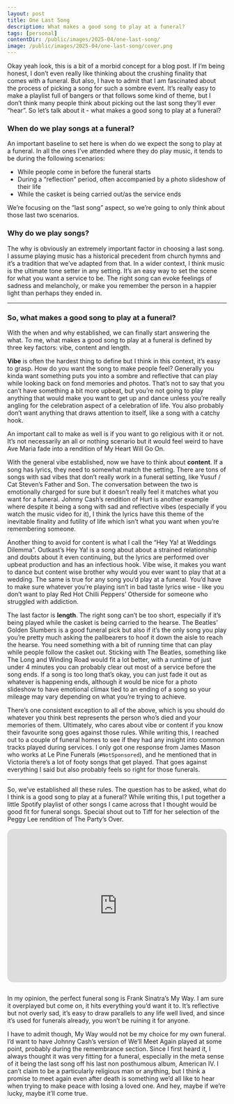 ```yaml
---
layout: post
title: One Last Song
description: What makes a good song to play at a funeral?
tags: [personal]
contentDir: /public/images/2025-04/one-last-song/
image: /public/images/2025-04/one-last-song/cover.png
---
```

Okay yeah look, this is a bit of a morbid concept for a blog post. If I’m being honest, I don’t even really like thinking about the crushing finality that comes with a funeral. But also, I have to admit that I am fascinated about the process of picking a song for such a sombre event. It’s really easy to make a playlist full of bangers or that follows some kind of theme, but I don’t think many people think about picking out the last song they’ll ever “hear”. So let’s talk about it - what makes a good song to play at a funeral?

### When do we play songs at a funeral?

An important baseline to set here is when do we expect the song to play at a funeral. In all the ones I’ve attended where they do play music, it tends to be during the following scenarios:
- While people come in before the funeral starts 
- During a “reflection” period, often accompanied by a photo slideshow of their life
- While the casket is being carried out/as the service ends

We’re focusing on the “last song” aspect, so we’re going to only think about those last two scenarios. 

### Why do we play songs?

The why is obviously an extremely important factor in choosing a last song. I assume playing music has a historical precedent from church hymns and it’s a tradition that we’ve adapted from that. In a wider context, I think music is the ultimate tone setter in any setting. It’s an easy way to set the scene for what you want a service to be. The right song can evoke feelings of sadness and melancholy, or make you remember the person in a happier light than perhaps they ended in.

<hr>

### So, what makes a good song to play at a funeral?

With the when and why established, we can finally start answering the what. To me, what makes a good song to play at a funeral is defined by three key factors: vibe, content and length. 

**Vibe** is often the hardest thing to define but I think in this context, it’s easy to grasp. How do you want the song to make people feel? Generally you kinda want something puts you into a sombre and reflective that can play while looking back on fond memories and photos. That’s not to say that you can’t have something a bit more upbeat, but you’re not going to play anything that would make you want to get up and dance unless you’re really angling for the celebration aspect of a celebration of life. You also probably don’t want anything that draws attention to itself, like a song with a catchy hook. 

An important call to make as well is if you want to go religious with it or not. It’s not necessarily an all or nothing scenario but it would feel weird to have Ave Maria fade into a rendition of My Heart Will Go On. 

With the general vibe established, now we have to think about **content**. If a song has lyrics, they need to somewhat match the setting. There are tons of songs with sad vibes that don’t really work in a funeral setting, like Yusuf / Cat Steven’s Father and Son. The conversation between the two is emotionally charged for sure but it doesn’t really feel it matches what you want for a funeral. Johnny Cash’s rendition of Hurt is another example where despite it being a song with sad and reflective vibes (especially if you watch the music video for it), I think the lyrics have this theme of the inevitable finality and futility of life which isn’t what you want when you’re remembering someone. 

Another thing to avoid for content is what I call the “Hey Ya! at Weddings Dilemma”. Outkast’s Hey Ya! is a song about about a strained relationship and doubts about it even continuing, but the lyrics are performed over upbeat production and has an infectious hook. Vibe wise, it makes you want to dance but content wise brother why would you ever want to play that at a wedding. The same is true for any song you’d play at a funeral. You’d have to make sure whatever you’re playing isn’t in bad taste lyrics wise - like you don’t want to play Red Hot Chilli Peppers’ Otherside for someone who struggled with addiction. 

The last factor is **length**. The right song can’t be too short, especially if it’s being played while the casket is being carried to the hearse. The Beatles’ Golden Slumbers is a good funeral pick but also if it’s the only song you play you’re pretty much asking the pallbearers to hoof it down the aisle to reach the hearse. You need something with a bit of running time that can play while people follow the casket out. Sticking with The Beatles, something like The Long and Winding Road would fit a lot better, with a runtime of just under 4 minutes you can probably clear out most of a service before the song ends. If a song is too long that’s okay, you can just fade it out as whatever is happening ends, although it would be nice for a photo slideshow to have emotional climax tied to an ending of a song so your mileage may vary depending on what you’re trying to achieve. 

There’s one consistent exception to all of the above, which is you should do whatever you think best represents the person who’s died and your memories of them. Ultimately, who cares about vibe or content if you know their favourite song goes against those rules. While writing this, I reached out to a couple of funeral homes to see if they had any insight into common tracks played during services. I only got one response from James Mason who works at Le Pine Funerals (`#NotSponsored`), and he mentioned that in Victoria there’s a lot of footy songs that get played. That goes against everything I said but also probably feels so right for those funerals.

<hr>

So, we’ve established all these rules. The question has to be asked, what do I think is a good song to play at a funeral? While writing this, I put together a little Spotify playlist of other songs I came across that I thought would be good fit for funeral songs. Special shout out to Tiff for her selection of the Peggy Lee rendition of The Party’s Over. 
<br>
<iframe style="border-radius: 14px; border-bottom-width: 0px !important; padding-bottom: 0px !important; margin-bottom: 14px !important;" src="https://open.spotify.com/embed/playlist/4CQcbr7JRZ6uOZUt5q6QDw?utm_source=generator&theme=0" width="100%" height="352" frameBorder="0" allowfullscreen="" allow="autoplay; clipboard-write; encrypted-media; fullscreen; picture-in-picture" loading="lazy"></iframe>

In my opinion, the perfect funeral song is Frank Sinatra’s My Way. I am sure it overplayed but come on, it hits everything you’d want it to. It’s reflective but not overly sad, it’s easy to draw parallels to any life well lived, and since it’s used for funerals already, you won’t be ruining it for anyone. 

I have to admit though, My Way would not be my choice for my own funeral. I’d want to have Johnny Cash’s version of We’ll Meet Again played at some point, probably during the remembrance section. Since I first heard it, I always thought it was very fitting for a funeral, especially in the meta sense of it being the last song off his last non posthumous album, American IV. I can’t claim to be a particularly religious man or anything, but I think a promise to meet again even after death is something we’d all like to hear when trying to make peace with losing a loved one. And hey, maybe if we’re lucky, maybe it’ll come true. 



